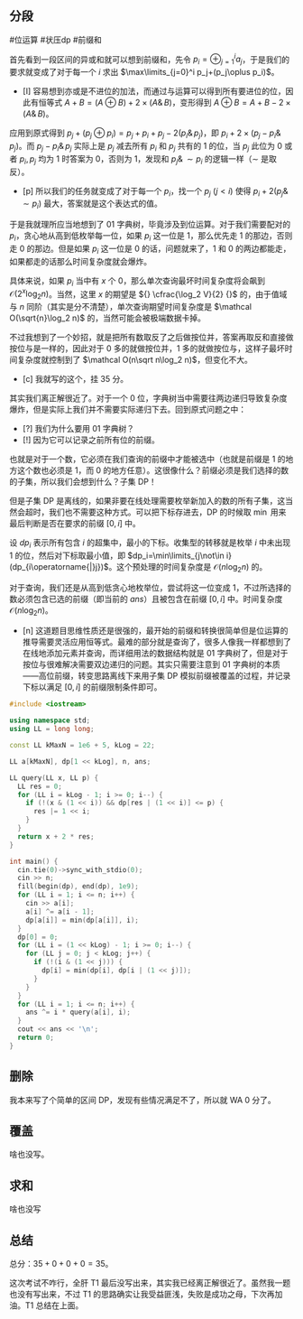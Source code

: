 ## 分段

#位运算 #状压dp #前缀和 

首先看到一段区间的异或和就可以想到前缀和，先令 $p_i=\oplus_{j=1}^i a_j$，于是我们的要求就变成了对于每一个 $i$ 求出 $\max\limits_{j=0}^i p_j+(p_j\oplus p_i)$。

- [I] 容易想到亦或是不进位的加法，而通过与运算可以得到所有要进位的位，因此有恒等式 $A+B=(A\oplus B)+2\times(A\operatorname{\&}B)$，变形得到 $A\oplus B=A+B-2\times(A\operatorname{\&}B)$。

应用到原式得到 $p_j+(p_j\oplus p_i)=p_j+p_i+p_j-2(p_i\operatorname{\&}p_j)$，即 $p_i+2\times (p_j-p_i\operatorname{\&}p_j)$。而 $p_j-p_i\operatorname{\&}p_j$ 实际上是 $p_j$ 减去所有 $p_i$ 和 $p_j$ 共有的 $1$ 的位，当 $p_j$ 此位为 $0$ 或者 $p_i,p_j$ 均为 $1$ 时答案为 $0$，否则为 $1$，发现和 $p_j\operatorname{\&}\sim p_i$ 的逻辑一样（$\sim$ 是取反）。

- [p] 所以我们的任务就变成了对于每一个 $p_i$，找一个 $p_j$ $(j<i)$ 使得 $p_i+2(p_j\operatorname{\&}\sim p_i)$ 最大，答案就是这个表达式的值。

于是我就理所应当地想到了 01 字典树，毕竟涉及到位运算。对于我们需要配对的 $p_i$，贪心地从高到低枚举每一位，如果 $p_i$ 这一位是 $1$，那么优先走 $1$ 的那边，否则走 $0$ 的那边。但是如果 $p_i$ 这一位是 $0$ 的话，问题就来了，$1$ 和 $0$ 的两边都能走，如果都走的话那么时间复杂度就会爆炸。

具体来说，如果 $p_i$ 当中有 $x$ 个 $0$，那么单次查询最坏时间复杂度将会飙到 $\mathcal O(2^{x}\log_2 n)$。当然，这里 $x$ 的期望是 ${} \cfrac{\log_2 V}{2} {}$ 的，由于值域与 $n$ 同阶（其实是分不清楚），单次查询期望时间复杂度是 $\mathcal O(\sqrt{n}\log_2 n)$ 的，当然可能会被极端数据卡掉。

不过我想到了一个妙招，就是把所有数取反了之后做按位并，答案再取反和直接做按位与是一样的，因此对于 $0$ 多的就做按位并，$1$ 多的就做按位与，这样子最坏时间复杂度就控制到了 $\mathcal O(n\sqrt n\log_2 n)$，但变化不大。

- [c] 我就写的这个，挂 $35$ 分。

其实我们离正解很近了。对于一个 $0$ 位，字典树当中需要往两边递归导致复杂度爆炸，但是实际上我们并不需要实际递归下去。回到原式问题之中：

- [?] 我们为什么要用 01 字典树？
- [!] 因为它可以记录之前所有位的前缀。

也就是对于一个数，它必须在我们查询的前缀中才能被选中（也就是前缀是 $1$ 的地方这个数也必须是 $1$，而 $0$ 的地方任意）。这很像什么？前缀必须是我们选择的数的子集，所以我们会想到什么？子集 DP！

但是子集 DP 是离线的，如果非要在线处理需要枚举新加入的数的所有子集，这当然会超时，我们也不需要这种方式。可以把下标存进去，DP 的时候取 $\min$ 用来最后判断是否在要求的前缀 $[0,i]$ 中。

设 $dp_i$ 表示所有包含 $i$ 的超集中，最小的下标。收集型的转移就是枚举 $i$ 中未出现 $1$ 的位，然后对下标取最小值，即 $dp_i=\min\limits_{j\not\in i}(dp_{i\operatorname{|}j})$。这个预处理的时间复杂度是 $\mathcal O(n\log_2 n)$ 的。

对于查询，我们还是从高到低贪心地枚举位，尝试将这一位变成 $1$，不过所选择的数必须包含已选的前缀（即当前的 $ans$）且被包含在前缀 $[0,i]$ 中。时间复杂度 $\mathcal O(n\log_2 n)$。

- [n] 这道题目思维性质还是很强的，最开始的前缀和转换很简单但是位运算的推导需要灵活应用恒等式。最难的部分就是查询了，很多人像我一样都想到了在线地添加元素并查询，而详细用法的数据结构就是 01 字典树了，但是对于按位与很难解决需要双边递归的问题。其实只需要注意到 01 字典树的本质——高位前缀，转变思路离线下来用子集 DP 模拟前缀被覆盖的过程，并记录下标以满足 $[0,i]$ 的前缀限制条件即可。

```cpp
#include <iostream>

using namespace std;
using LL = long long;

const LL kMaxN = 1e6 + 5, kLog = 22;

LL a[kMaxN], dp[1 << kLog], n, ans;

LL query(LL x, LL p) {
  LL res = 0;
  for (LL i = kLog - 1; i >= 0; i--) {
    if (!(x & (1 << i)) && dp[res | (1 << i)] <= p) {
      res |= 1 << i;
    }
  }
  return x + 2 * res;
}

int main() {
  cin.tie(0)->sync_with_stdio(0);
  cin >> n;
  fill(begin(dp), end(dp), 1e9);
  for (LL i = 1; i <= n; i++) {
    cin >> a[i];
    a[i] ^= a[i - 1];
    dp[a[i]] = min(dp[a[i]], i);
  }
  dp[0] = 0;
  for (LL i = (1 << kLog) - 1; i >= 0; i--) {
    for (LL j = 0; j < kLog; j++) {
      if (!(i & (1 << j))) {
        dp[i] = min(dp[i], dp[i | (1 << j)]);
      }
    }
  }
  for (LL i = 1; i <= n; i++) {
    ans ^= i * query(a[i], i);
  }
  cout << ans << '\n';
  return 0;
}
```

## 删除

我本来写了个简单的区间 DP，发现有些情况满足不了，所以就 WA $0$ 分了。

## 覆盖

啥也没写。

## 求和

啥也没写

## 总结

总分：$35+0+0+0=35$。

这次考试不咋行，全肝 T1 最后没写出来，其实我已经离正解很近了。虽然我一题也没有写出来，不过 T1 的思路确实让我受益匪浅，失败是成功之母，下次再加油。T1 总结在上面。